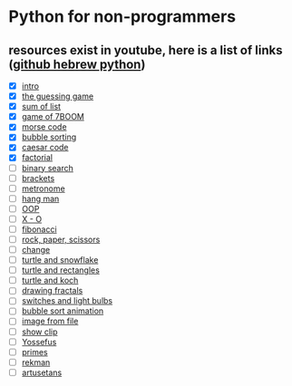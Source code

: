 # Python for non-programmers
## resources exist in youtube, here is a list of links ([github hebrew python](https://github.com/scf1984/HebrewPython))
- [x] [intro](https://www.youtube.com/watch?v=pNaalSGMGnY&list=PLNw59-mmUTgVrpML9zdrxMAiT5REGuGf9&index=1) 
- [x] [the guessing game](https://www.youtube.com/watch?v=5RyDnqtOiRk&list=PLNw59-mmUTgVrpML9zdrxMAiT5REGuGf9&index=2)
- [x] [sum of list](https://www.youtube.com/watch?v=ArXc4Hu3OHk&index=5&list=PLNw59-mmUTgVrpML9zdrxMAiT5REGuGf9)
- [x] [game of 7BOOM](https://www.youtube.com/watch?v=SHJBUUXTSI0&index=7&list=PLNw59-mmUTgVrpML9zdrxMAiT5REGuGf9)
- [x] [morse code](https://www.youtube.com/watch?v=eHUh7pPTZkc&index=8&list=PLNw59-mmUTgVrpML9zdrxMAiT5REGuGf9)
- [x] [bubble sorting](https://www.youtube.com/watch?v=92Kut-yO-TA&index=9&list=PLNw59-mmUTgVrpML9zdrxMAiT5REGuGf9)
- [x] [caesar code](https://www.youtube.com/watch?v=qI7N-WB8LDg&list=PLNw59-mmUTgVrpML9zdrxMAiT5REGuGf9&index=10)
- [x] [factorial](https://www.youtube.com/watch?v=rqL_tJa6t7o&list=PLNw59-mmUTgVrpML9zdrxMAiT5REGuGf9&index=11)
- [ ] [binary search](https://www.youtube.com/watch?v=zDWNesbL8X8&list=PLNw59-mmUTgVrpML9zdrxMAiT5REGuGf9&index=12)
- [ ] [brackets](https://www.youtube.com/watch?v=o0GRp6lDJIc&list=PLNw59-mmUTgVrpML9zdrxMAiT5REGuGf9&index=13)
- [ ] [metronome](https://www.youtube.com/watch?v=K4OAgCjwSbw&list=PLNw59-mmUTgVrpML9zdrxMAiT5REGuGf9&index=14)
- [ ] [hang man](https://www.youtube.com/watch?v=7TsLuaejbMs&list=PLNw59-mmUTgVrpML9zdrxMAiT5REGuGf9&index=15)
- [ ] [OOP](https://www.youtube.com/watch?v=odRYxQLGb2U&list=PLNw59-mmUTgVrpML9zdrxMAiT5REGuGf9&index=16)
- [ ] [X - O](https://www.youtube.com/watch?v=Fe5dc0P9DNM&list=PLNw59-mmUTgVrpML9zdrxMAiT5REGuGf9&index=17)
- [ ] [fibonacci](https://www.youtube.com/watch?v=DEs1Ied4iLk&list=PLNw59-mmUTgVrpML9zdrxMAiT5REGuGf9&index=18)
- [ ] [rock, paper, scissors](https://www.youtube.com/watch?v=O0VPHcJPBYU&list=PLNw59-mmUTgVrpML9zdrxMAiT5REGuGf9&index=19)
- [ ] [change](https://www.youtube.com/watch?v=H-N3pvnFzvk&index=21&list=PLNw59-mmUTgVrpML9zdrxMAiT5REGuGf9)
- [ ] [turtle and snowflake](https://www.youtube.com/watch?v=TQrvSqlomuk&list=PLNw59-mmUTgVrpML9zdrxMAiT5REGuGf9&index=23)
- [ ] [turtle and rectangles](https://www.youtube.com/watch?v=c9eqVezeLjQ&index=25&list=PLNw59-mmUTgVrpML9zdrxMAiT5REGuGf9)
- [ ] [turtle and koch](https://www.youtube.com/watch?v=7eXWYD2eCHA&list=PLNw59-mmUTgVrpML9zdrxMAiT5REGuGf9&index=26)
- [ ] [drawing fractals](https://www.youtube.com/watch?v=tVLGAwUIdZk&index=27&list=PLNw59-mmUTgVrpML9zdrxMAiT5REGuGf9)
- [ ] [switches and light bulbs](https://www.youtube.com/watch?v=hnby5wmnpiE&index=28&list=PLNw59-mmUTgVrpML9zdrxMAiT5REGuGf9)
- [ ] [bubble sort animation](https://www.youtube.com/watch?v=9bu_kIl10NM&index=29&list=PLNw59-mmUTgVrpML9zdrxMAiT5REGuGf9)
- [ ] [image from file](https://www.youtube.com/watch?v=1e76-45HqR8&index=30&list=PLNw59-mmUTgVrpML9zdrxMAiT5REGuGf9)
- [ ] [show clip](https://www.youtube.com/watch?v=E2hcKCn2U48&list=PLNw59-mmUTgVrpML9zdrxMAiT5REGuGf9&index=31)
- [ ] [Yossefus](https://www.youtube.com/watch?v=ph23ImGNHi8&index=32&list=PLNw59-mmUTgVrpML9zdrxMAiT5REGuGf9)
- [ ] [primes](https://www.youtube.com/watch?v=A4XHCmy9I8w&list=PLNw59-mmUTgVrpML9zdrxMAiT5REGuGf9&index=35)
- [ ] [rekman](https://www.youtube.com/watch?v=bUNU-7n3G_Y&index=36&list=PLNw59-mmUTgVrpML9zdrxMAiT5REGuGf9)
- [ ] [artusetans](https://www.youtube.com/watch?v=vk6cBz6PCxY&index=37&list=PLNw59-mmUTgVrpML9zdrxMAiT5REGuGf9)
